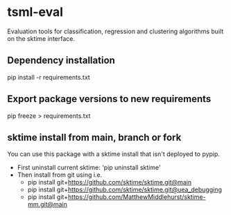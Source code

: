 # tsml-eval

Evaluation tools for classification, regression and clustering algorithms built on the sktime interface.

Dependency installation
-----------------------

pip install -r requirements.txt

Export package versions to new requirements
-------------------------------------------

pip freeze > requirements.txt


sktime install from main, branch or fork
----------------------------------------

You can use this package with a sktime install that isn't deployed to pypip.

- First uninstall current sktime: 'pip uninstall sktime'
- Then install from git using i.e.
  - pip install git+https://github.com/sktime/sktime.git@main
  - pip install git+https://github.com/sktime/sktime.git@uea_debugging
  - pip install git+https://github.com/MatthewMiddlehurst/sktime-mm.git@main
